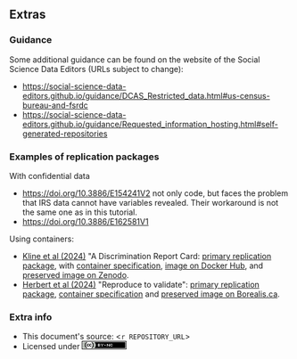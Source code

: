 
## Extras

### Guidance

Some additional guidance can be found on the website of the Social Science Data Editors (URLs subject to change):

-   <https://social-science-data-editors.github.io/guidance/DCAS_Restricted_data.html#us-census-bureau-and-fsrdc>
-   <https://social-science-data-editors.github.io/guidance/Requested_information_hosting.html#self-generated-repositories>

### Examples of replication packages

With confidential data

-    <https://doi.org/10.3886/E154241V2> not only code, but faces the problem that IRS data cannot have variables revealed. Their workaround is not the same one as in this tutorial.
-    <https://doi.org/10.3886/E162581V1> 

Using containers:

- [Kline et al (2024)](https://doi.org/10.1257/aer.20230700) "A Discrimination Report Card: [primary replication package](https://doi.org/10.3886/E198284V1), with [container specification](https://github.com/AEADataEditor/docker-aer-2023-0700/), [image on Docker Hub](https://hub.docker.com/r/aeadataeditor/aer-2023-0700), and [preserved image on Zenodo](https://doi.org/10.5281/zenodo.11080918).  
- [Herbert et al (2024)](https://doi.org/10.1111/caje.12728) "Reproduce to validate": [primary replication package](https://doi.org/10.5683/SP3/GJVVLI), [container specification](https://github.com/larsvilhuber/aej-applied-replications-public/) and [preserved image on Borealis.ca](https://doi.org/10.5683/SP3/HBBHRO).

### Extra info


- This document's source: <`r REPOSITORY_URL`>
- Licensed under [![CC BY-NC 4.0](/images/cc-by-nc-80x15.png)](https://creativecommons.org/licenses/by-nc/4.0/)